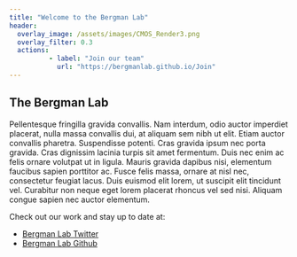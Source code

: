 ```yaml
---
title: "Welcome to the Bergman Lab" 
header:
  overlay_image: /assets/images/CMOS_Render3.png
  overlay_filter: 0.3
  actions:
          - label: "Join our team"
            url: "https://bergmanlab.github.io/Join"
---
```


## The Bergman Lab

Pellentesque fringilla gravida convallis. Nam interdum, odio auctor imperdiet placerat, nulla massa convallis dui, at aliquam sem nibh ut elit. Etiam auctor convallis pharetra. Suspendisse potenti. Cras gravida ipsum nec porta gravida. Cras dignissim lacinia turpis sit amet fermentum. Duis nec enim ac felis ornare volutpat ut in ligula. Mauris gravida dapibus nisi, elementum faucibus sapien porttitor ac. Fusce felis massa, ornare at nisl nec, consectetur feugiat lacus. Duis euismod elit lorem, ut suscipit elit tincidunt vel. Curabitur non neque eget lorem placerat rhoncus vel sed nisi. Aliquam congue sapien nec auctor elementum. 


Check out our work and stay up to date at:
* [Bergman Lab Twitter](https://twitter.com/caseybergman)
* [Bergman Lab Github](https://github.com/bergmanlab)